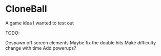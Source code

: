 # CloneBall
A game idea I wanted to test out 

TODO:

Despawn off screen elements 
Maybe fix the double hits 
Make difficulty change with time
Add powerups? 